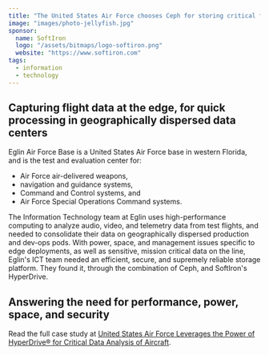 ```yaml
---
title: "The United States Air Force chooses Ceph for storing critical flight data"
image: "images/photo-jellyfish.jpg"
sponsor:
  name: SoftIron
  logo: "/assets/bitmaps/logo-softiron.png"
  website: "https://www.softiron.com"
tags:
  - information
  - technology
---
```


## Capturing flight data at the edge, for quick processing in geographically dispersed data centers

Eglin Air Force Base is a United States Air Force base in western Florida, and is the test and evaluation center for:

- Air Force air-delivered weapons,
- navigation and guidance systems,
- Command and Control systems, and
- Air Force Special Operations Command systems.

The Information Technology team at Eglin uses high-performance computing to analyze audio, video, and telemetry data from test
flights, and needed to consolidate their data on geographically dispersed production and dev-ops pods. With power, space, and
management issues specific to edge deployments, as well as sensitive, mission critical data on the line, Eglin's ICT team needed an efficient, secure, and supremely reliable storage platform. They found it, through the combination of Ceph, and SoftIron's HyperDrive.

## Answering the need for performance, power, space, and security

Read the full case study at [United States Air Force Leverages the Power of HyperDrive® for Critical Data Analysis of Aircraft](http://bit.ly/SoftIronUSAF).
